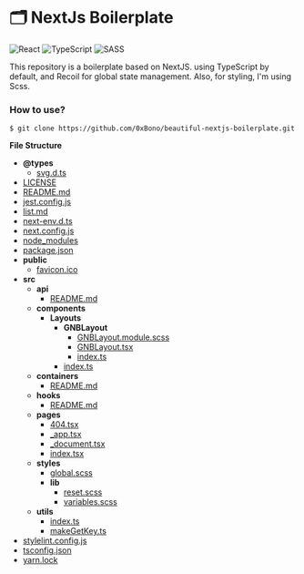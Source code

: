# 🗂 NextJs Boilerplate

![React](https://img.shields.io/badge/react-%2320232a.svg?style=for-the-badge&logo=react&logoColor=%2361DAFB)
![TypeScript](https://img.shields.io/badge/typescript-%23007ACC.svg?style=for-the-badge&logo=typescript&logoColor=white)
![SASS](https://img.shields.io/badge/SASS-hotpink.svg?style=for-the-badge&logo=SASS&logoColor=white)

This repository is a boilerplate based on NextJS. using TypeScript by default, and Recoil for global state management. Also, for styling, I'm using Scss.

### How to use?
```
$ git clone https://github.com/0xBono/beautiful-nextjs-boilerplate.git
```


__File Structure__
   - __@types__
     - [svg.d.ts](@types/svg.d.ts)
   - [LICENSE](LICENSE)
   - [README.md](README.md)
   - [jest.config.js](jest.config.js)
   - [list.md](list.md)
   - [next\-env.d.ts](next-env.d.ts)
   - [next.config.js](next.config.js)
   - [node\_modules](node_modules)
   - [package.json](package.json)
   - __public__
     - [favicon.ico](public/favicon.ico)
   - __src__
     - __api__
       - [README.md](src/api/README.md)
     - __components__
       - __Layouts__
         - __GNBLayout__
           - [GNBLayout.module.scss](src/components/Layouts/GNBLayout/GNBLayout.module.scss)
           - [GNBLayout.tsx](src/components/Layouts/GNBLayout/GNBLayout.tsx)
           - [index.ts](src/components/Layouts/GNBLayout/index.ts)
         - [index.ts](src/components/Layouts/index.ts)
     - __containers__
       - [README.md](src/containers/README.md)
     - __hooks__
       - [README.md](src/hooks/README.md)
     - __pages__
       - [404.tsx](src/pages/404.tsx)
       - [\_app.tsx](src/pages/_app.tsx)
       - [\_document.tsx](src/pages/_document.tsx)
       - [index.tsx](src/pages/index.tsx)
     - __styles__
       - [global.scss](src/styles/global.scss)
       - __lib__
         - [reset.scss](src/styles/lib/reset.scss)
         - [variables.scss](src/styles/lib/variables.scss)
     - __utils__
       - [index.ts](src/utils/index.ts)
       - [makeGetKey.ts](src/utils/makeGetKey.ts)
   - [stylelint.config.js](stylelint.config.js)
   - [tsconfig.json](tsconfig.json)
   - [yarn.lock](yarn.lock)
